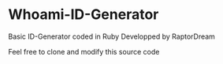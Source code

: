 # Whoami-ID-Generator

Basic ID-Generator coded in Ruby
Developped by RaptorDream

Feel free to clone and modify this source code
